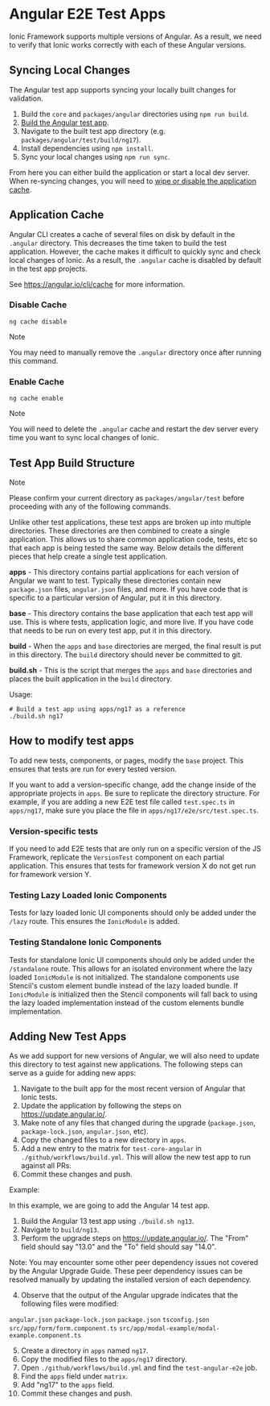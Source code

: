 # Angular E2E Test Apps

Ionic Framework supports multiple versions of Angular. As a result, we need to verify that Ionic works correctly with each of these Angular versions.

## Syncing Local Changes

The Angular test app supports syncing your locally built changes for validation.

1. Build the `core` and `packages/angular` directories using `npm run build`.
2. [Build the Angular test app](#test-app-build-structure).
3. Navigate to the built test app directory (e.g. `packages/angular/test/build/ng17`).
4. Install dependencies using `npm install`.
5. Sync your local changes using `npm run sync`.

From here you can either build the application or start a local dev server. When re-syncing changes, you will need to [wipe or disable the application cache](#application-cache).

## Application Cache

Angular CLI creates a cache of several files on disk by default in the `.angular` directory. This decreases the time taken to build the test application. However, the cache makes it difficult to quickly sync and check local changes of Ionic. As a result, the `.angular` cache is disabled by default in the test app projects.

See https://angular.io/cli/cache for more information.

### Disable Cache

```shell
ng cache disable
```

> [!NOTE]
> You may need to manually remove the `.angular` directory once after running this command.

### Enable Cache

```shell
ng cache enable
```

> [!NOTE]
> You will need to delete the `.angular` cache and restart the dev server every time you want to sync local changes of Ionic.

## Test App Build Structure

> [!NOTE]
> Please confirm your current directory as `packages/angular/test` before proceeding with any of the following commands.

Unlike other test applications, these test apps are broken up into multiple directories. These directories are then combined to create a single application. This allows us to share common application code, tests, etc so that each app is being tested the same way. Below details the different pieces that help create a single test application.

**apps** - This directory contains partial applications for each version of Angular we want to test. Typically these directories contain new `package.json` files, `angular.json` files, and more. If you have code that is specific to a particular version of Angular, put it in this directory.

**base** - This directory contains the base application that each test app will use. This is where tests, application logic, and more live. If you have code that needs to be run on every test app, put it in this directory.

**build** - When the `apps` and `base` directories are merged, the final result is put in this directory. The `build` directory should never be committed to git.

**build.sh** - This is the script that merges the `apps` and `base` directories and places the built application in the `build` directory.

Usage:

```shell
# Build a test app using apps/ng17 as a reference
./build.sh ng17
```

## How to modify test apps

To add new tests, components, or pages, modify the `base` project. This ensures that tests are run for every tested version.

If you want to add a version-specific change, add the change inside of the appropriate projects in `apps`. Be sure to replicate the directory structure. For example, if you are adding a new E2E test file called `test.spec.ts` in `apps/ng17`, make sure you place the file in `apps/ng17/e2e/src/test.spec.ts`.

### Version-specific tests

If you need to add E2E tests that are only run on a specific version of the JS Framework, replicate the `VersionTest` component on each partial application. This ensures that tests for framework version X do not get run for framework version Y.

### Testing Lazy Loaded Ionic Components

Tests for lazy loaded Ionic UI components should only be added under the `/lazy` route. This ensures the `IonicModule` is added.

### Testing Standalone Ionic Components

Tests for standalone Ionic UI components should only be added under the `/standalone` route. This allows for an isolated environment where the lazy loaded `IonicModule` is not initialized. The standalone components use Stencil's custom element bundle instead of the lazy loaded bundle. If `IonicModule` is initialized then the Stencil components will fall back to using the lazy loaded implementation instead of the custom elements bundle implementation.

## Adding New Test Apps

As we add support for new versions of Angular, we will also need to update this directory to test against new applications. The following steps can serve as a guide for adding new apps:

1. Navigate to the built app for the most recent version of Angular that Ionic tests.
2. Update the application by following the steps on https://update.angular.io/.
3. Make note of any files that changed during the upgrade (`package.json`, `package-lock.json`, `angular.json`, etc).
4. Copy the changed files to a new directory in `apps`.
5. Add a new entry to the matrix for `test-core-angular` in `./github/workflows/build.yml`. This will allow the new test app to run against all PRs.
6. Commit these changes and push.

Example:

In this example, we are going to add the Angular 14 test app.

1. Build the Angular 13 test app using `./build.sh ng13`.
2. Navigate to `build/ng13`.
3. Perform the upgrade steps on https://update.angular.io/. The "From" field should say "13.0" and the "To" field should say "14.0".

Note: You may encounter some other peer dependency issues not covered by the Angular Upgrade Guide. These peer dependency issues can be resolved manually by updating the installed version of each dependency.

4. Observe that the output of the Angular upgrade indicates that the following files were modified:

`angular.json`
`package-lock.json`
`package.json`
`tsconfig.json`
`src/app/form/form.component.ts`
`src/app/modal-example/modal-example.component.ts`

5. Create a directory in `apps` named `ng17`.
6. Copy the modified files to the `apps/ng17` directory.
7. Open `./github/workflows/build.yml` and find the `test-angular-e2e` job.
8. Find the `apps` field under `matrix`.
9. Add "ng17" to the `apps` field.
10. Commit these changes and push.
